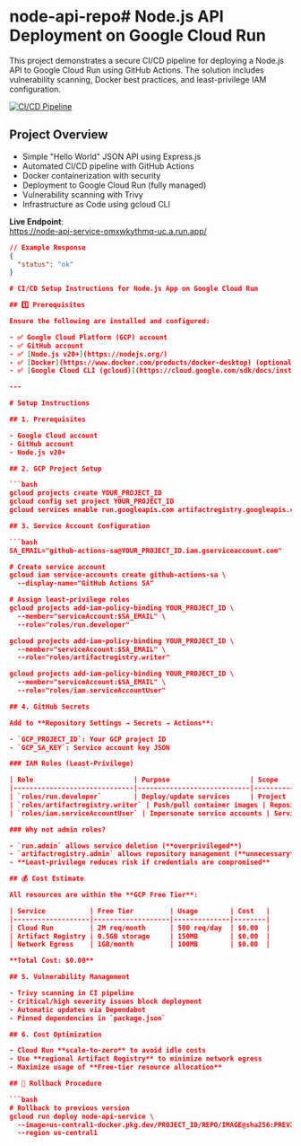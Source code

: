 # node-api-repo# Node.js API Deployment on Google Cloud Run

This project demonstrates a secure CI/CD pipeline for deploying a Node.js API to Google Cloud Run using GitHub Actions. The solution includes vulnerability scanning, Docker best practices, and least-privilege IAM configuration.

[![CI/CD Pipeline](https://github.com/your-username/node-api-repo/actions/workflows/cloudrun-ci-cd.yml/badge.svg)](https://github.com/your-username/node-api-repo/actions)

## Project Overview
- Simple "Hello World" JSON API using Express.js
- Automated CI/CD pipeline with GitHub Actions
- Docker containerization with security
- Deployment to Google Cloud Run (fully managed)
- Vulnerability scanning with Trivy
- Infrastructure as Code using gcloud CLI

**Live Endpoint**:  
https://node-api-service-omxwkythmq-uc.a.run.app/

```json
// Example Response
{
  "status": "ok"
}

# CI/CD Setup Instructions for Node.js App on Google Cloud Run

## 1️⃣ Prerequisites

Ensure the following are installed and configured:

- ✅ Google Cloud Platform (GCP) account  
- ✅ GitHub account  
- ✅ [Node.js v20+](https://nodejs.org/)  
- ✅ [Docker](https://www.docker.com/products/docker-desktop) (optional, for local builds)  
- ✅ [Google Cloud CLI (gcloud)](https://cloud.google.com/sdk/docs/install)  

---

# Setup Instructions

## 1. Prerequisites

- Google Cloud account  
- GitHub account  
- Node.js v20+

## 2. GCP Project Setup

```bash
gcloud projects create YOUR_PROJECT_ID
gcloud config set project YOUR_PROJECT_ID
gcloud services enable run.googleapis.com artifactregistry.googleapis.com

## 3. Service Account Configuration

```bash
SA_EMAIL="github-actions-sa@YOUR_PROJECT_ID.iam.gserviceaccount.com"

# Create service account
gcloud iam service-accounts create github-actions-sa \
  --display-name="GitHub Actions SA"

# Assign least-privilege roles
gcloud projects add-iam-policy-binding YOUR_PROJECT_ID \
  --member="serviceAccount:$SA_EMAIL" \
  --role="roles/run.developer"

gcloud projects add-iam-policy-binding YOUR_PROJECT_ID \
  --member="serviceAccount:$SA_EMAIL" \
  --role="roles/artifactregistry.writer"

gcloud projects add-iam-policy-binding YOUR_PROJECT_ID \
  --member="serviceAccount:$SA_EMAIL" \
  --role="roles/iam.serviceAccountUser"

## 4. GitHub Secrets

Add to **Repository Settings → Secrets → Actions**:

- `GCP_PROJECT_ID`: Your GCP project ID  
- `GCP_SA_KEY`: Service account key JSON  

### IAM Roles (Least-Privilege)

| Role                         | Purpose                    | Scope            |
|------------------------------|----------------------------|------------------|
| `roles/run.developer`        | Deploy/update services     | Project          |
| `roles/artifactregistry.writer` | Push/pull container images | Repository        |
| `roles/iam.serviceAccountUser` | Impersonate service accounts | Service Account  |

### Why not admin roles?

- `run.admin` allows service deletion (**overprivileged**)  
- `artifactregistry.admin` allows repository management (**unnecessary**)  
- **Least-privilege reduces risk if credentials are compromised**

## 💰 Cost Estimate

All resources are within the **GCP Free Tier**:

| Service           | Free Tier         | Usage        | Cost   |
|-------------------|-------------------|--------------|--------|
| Cloud Run         | 2M req/month      | 500 req/day  | $0.00  |
| Artifact Registry | 0.5GB storage     | 150MB        | $0.00  |
| Network Egress    | 1GB/month         | 100MB        | $0.00  |

**Total Cost: $0.00**

## 5. Vulnerability Management

- Trivy scanning in CI pipeline  
- Critical/high severity issues block deployment  
- Automatic updates via Dependabot  
- Pinned dependencies in `package.json`  

## 6. Cost Optimization

- Cloud Run **scale-to-zero** to avoid idle costs  
- Use **regional Artifact Registry** to minimize network egress  
- Maximize usage of **Free-tier resource allocation**  

## 🔁 Rollback Procedure

```bash
# Rollback to previous version
gcloud run deploy node-api-service \
  --image=us-central1-docker.pkg.dev/PROJECT_ID/REPO/IMAGE@sha256:PREVIOUS_SHA \
  --region us-central1
